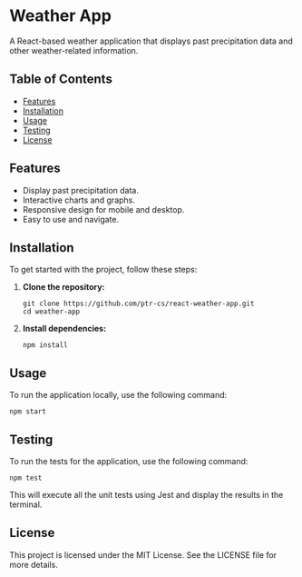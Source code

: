 # Weather App

A React-based weather application that displays past precipitation data and other weather-related information.

## Table of Contents

- [Features](#features)
- [Installation](#installation)
- [Usage](#usage)
- [Testing](#testing)
- [License](#license)

## Features

- Display past precipitation data.
- Interactive charts and graphs.
- Responsive design for mobile and desktop.
- Easy to use and navigate.

## Installation

To get started with the project, follow these steps:

1. **Clone the repository:**

    ```
    git clone https://github.com/ptr-cs/react-weather-app.git
    cd weather-app
    ```

2. **Install dependencies:**

    ```
    npm install
    ```

## Usage

To run the application locally, use the following command:


    npm start

    
## Testing

To run the tests for the application, use the following command:


    npm test


This will execute all the unit tests using Jest and display the results in the terminal.

## License

This project is licensed under the MIT License. See the LICENSE file for more details.
